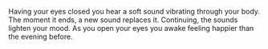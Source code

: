 Having your eyes closed you hear a soft sound vibrating through your body. The moment it ends, a new sound replaces it. Continuing, the sounds lighten your mood. As you open your eyes you awake feeling happier than the evening before.
